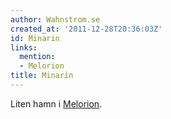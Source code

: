 ```yaml
---
author: Wahnstrom.se
created_at: '2011-12-28T20:36:03Z'
id: Minarin
links:
  mention:
  - Melorion
title: Minarin
---
```


Liten hamn i [Melorion].

  [Melorion]: Melorion